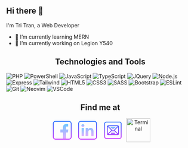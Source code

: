 ## Hi there 👋

I'm Tri Tran, a Web Developer

- 🌱 I’m currently learning MERN
- 🔭 I’m currently working on Legion Y540

<h2 align="center">Technologies and Tools</h2>

<img src="https://img.shields.io/badge/PHP-282C34?logo=php&logoColor=777BB4" title="PHP" />
<img src="https://img.shields.io/badge/PowerShell-282C34?logo=powershell&logoColor=5391FE" title="PowerShell" />
<img src="https://img.shields.io/badge/JavaScript-282C34?logo=javascript&logoColor=F7DF1E" title="JavaScript" />
<img src="https://img.shields.io/badge/TypeScript-282C34?logo=typescript&logoColor=3178C6" title="TypeScript" />
<img src="https://img.shields.io/badge/JQuery-282C34?logo=jquery&logoColor=0769AD" title="JQuery" />
<img src="https://img.shields.io/badge/Node.js-282C34?logo=node.js&logoColor=00F200" title="Node.js" />
<img src="https://img.shields.io/badge/Express-282C34?logo=express&logoColor=FFFFFF" title="Express" />
<img src="https://img.shields.io/badge/Tailwind%20CSS-282C34?logo=tailwind-css&logoColor=38B2AC" title="Tailwind" />
<img src="https://img.shields.io/badge/HTML5-282C34?logo=html5&logoColor=E34F26" title="HTML5" />
<img src="https://img.shields.io/badge/CSS3-282C34?logo=css3&logoColor=1572B6" title="CSS3" />
<img src="https://img.shields.io/badge/Sass-282C34?logo=sass&logoColor=CC6699" title="SASS" />
<img src="https://img.shields.io/badge/Bootstrap-282C34?logo=bootstrap&logoColor=7952B3" title="Bootstrap" />
<img src="https://img.shields.io/badge/ESLint-282C34?logo=eslint&logoColor=4B32C3" title="ESLint" />
<img src="https://img.shields.io/badge/Git-282C34?logo=git&logoColor=F05032" title="Git" />
<img src="https://img.shields.io/badge/Neovim-282C34?logo=neovim&logoColor=57A143" title="Neovim" />
<img src="https://img.shields.io/badge/VS%20Code-282C34?logo=visual-studio-code&logoColor=007ACC" title="VSCode" />

<h2 align="center">Find me at</h2>

<center>

<a href="https://www.facebook.com/tri.tran.940"><svg xmlns="http://www.w3.org/2000/svg" x="0px" y="0px" width="64" height="64" viewBox="0 0 64 64">
<linearGradient id="JOZq0V4XPxMzNaLCE5XPGa_44003_gr1" x1="37.646" x2="37.646" y1="14.5" y2="56.878" gradientUnits="userSpaceOnUse" spreadMethod="reflect"><stop offset="0" stop-color="#6dc7ff"></stop><stop offset="1" stop-color="#e6abff"></stop></linearGradient><path fill="url(#JOZq0V4XPxMzNaLCE5XPGa_44003_gr1)" d="M42,56V38h5.358l0.934-8H42v-4.457c0-2.097-0.131-3.527,2.877-3.527L48,22.014v-6.479 c-1-0.088-2.487-0.285-5.136-0.285c-5.531,0-8.864,3.376-8.864,9.576V30h-7v8h7v18H42z"></path><linearGradient id="JOZq0V4XPxMzNaLCE5XPGb_44003_gr2" x1="32" x2="32" y1="6.833" y2="58.017" gradientUnits="userSpaceOnUse" spreadMethod="reflect"><stop offset="0" stop-color="#1a6dff"></stop><stop offset="1" stop-color="#c822ff"></stop></linearGradient><path fill="url(#JOZq0V4XPxMzNaLCE5XPGb_44003_gr2)" d="M50,57H14c-3.859,0-7-3.141-7-7V14c0-3.859,3.141-7,7-7h36c3.859,0,7,3.141,7,7v36 C57,53.859,53.859,57,50,57z M14,9c-2.757,0-5,2.243-5,5v36c0,2.757,2.243,5,5,5h36c2.757,0,5-2.243,5-5V14c0-2.757-2.243-5-5-5H14z"></path>
</svg></a>
<a href="https://www.linkedin.com/in/tran-tri-851541108/"><svg xmlns="http://www.w3.org/2000/svg" x="0px" y="0px" width="64" height="64" viewBox="0 0 64 64">
<linearGradient id="SUJNhpmDQDF27Y3OfwgfYa_44019_gr1" x1="19" x2="19" y1="24.858" y2="49.041" gradientUnits="userSpaceOnUse" spreadMethod="reflect"><stop offset="0" stop-color="#6dc7ff"></stop><stop offset="1" stop-color="#e6abff"></stop></linearGradient><path fill="url(#SUJNhpmDQDF27Y3OfwgfYa_44019_gr1)" fill-rule="evenodd" d="M22 48L22 26 16 26 16 48 22 48z" clip-rule="evenodd"></path><linearGradient id="SUJNhpmDQDF27Y3OfwgfYb_44019_gr2" x1="19.382" x2="19.382" y1="15.423" y2="23.341" gradientUnits="userSpaceOnUse" spreadMethod="reflect"><stop offset="0" stop-color="#6dc7ff"></stop><stop offset="1" stop-color="#e6abff"></stop></linearGradient><path fill="url(#SUJNhpmDQDF27Y3OfwgfYb_44019_gr2)" fill-rule="evenodd" d="M19.358,23c2.512,0,4.076-1.474,4.076-3.554 c-0.047-2.126-1.564-3.649-4.028-3.649c-2.465,0-4.076,1.475-4.076,3.601c0,2.08,1.563,3.602,3.981,3.602H19.358L19.358,23z" clip-rule="evenodd"></path><linearGradient id="SUJNhpmDQDF27Y3OfwgfYc_44019_gr3" x1="37.386" x2="37.386" y1="14.125" y2="49.525" gradientUnits="userSpaceOnUse" spreadMethod="reflect"><stop offset="0" stop-color="#6dc7ff"></stop><stop offset="1" stop-color="#e6abff"></stop></linearGradient><path fill="url(#SUJNhpmDQDF27Y3OfwgfYc_44019_gr3)" fill-rule="evenodd" d="M26.946,48H34V35.911c0-0.648,0.122-1.295,0.313-1.758 c0.52-1.295,1.877-2.635,3.867-2.635c2.607,0,3.821,1.988,3.821,4.901V48h6V35.588c0-6.657-3.085-9.498-7.826-9.498 c-3.886,0-5.124,1.91-6.072,3.91H34v-4h-7.054c0.095,2-0.175,22-0.175,22H26.946z" clip-rule="evenodd"></path><linearGradient id="SUJNhpmDQDF27Y3OfwgfYd_44019_gr4" x1="32" x2="32" y1="6.5" y2="57.5" gradientUnits="userSpaceOnUse" spreadMethod="reflect"><stop offset="0" stop-color="#1a6dff"></stop><stop offset="1" stop-color="#c822ff"></stop></linearGradient><path fill="url(#SUJNhpmDQDF27Y3OfwgfYd_44019_gr4)" d="M50,57H14c-3.859,0-7-3.141-7-7V14c0-3.859,3.141-7,7-7h36c3.859,0,7,3.141,7,7v36 C57,53.859,53.859,57,50,57z M14,9c-2.757,0-5,2.243-5,5v36c0,2.757,2.243,5,5,5h36c2.757,0,5-2.243,5-5V14c0-2.757-2.243-5-5-5H14z"></path>
</svg></a>
<a href="mailto:inpro2710@gmail.com"><svg xmlns="http://www.w3.org/2000/svg" x="0px" y="0px" width="64" height="64" viewBox="0 0 64 64">
<linearGradient id="AWKzNDila4ISNLgYjkvBOa_ihMzI7k32pJf_gr1" x1="32" x2="32" y1="55" y2="9" gradientUnits="userSpaceOnUse"><stop offset="0" stop-color="#c822ff"></stop><stop offset="1" stop-color="#1a6dff"></stop></linearGradient><path fill="url(#AWKzNDila4ISNLgYjkvBOa_ihMzI7k32pJf_gr1)" d="M50,9H14c-2.8,0-5,2.2-5,5v36c0,2.8,2.2,5,5,5h36c2.8,0,5-2.2,5-5V14C55,11.2,52.8,9,50,9z M53,50c0,1.7-1.3,3-3,3H14c-1.7,0-3-1.3-3-3V14c0-1.7,1.3-3,3-3h36c1.7,0,3,1.3,3,3V50z M45,19H19c-1.654,0-3,1.346-3,3v20 c0,1.654,1.346,3,3,3h26c1.654,0,3-1.346,3-3V22C48,20.346,46.654,19,45,19z M44.87,21L33.415,32.455 c-0.679,0.68-1.865,0.681-2.546,0L19.414,21H44.87z M18,41.586V22.414L27.586,32L18,41.586z M19.414,43L29,33.414l0.455,0.455 c0.717,0.718,1.672,1.113,2.687,1.113c1.016,0,1.97-0.395,2.688-1.113l0.323-0.323L44.845,43H19.414z M46,41.333l-9.433-9.201 L46,22.698V41.333z M27,41h10v-2H27V41z"></path><linearGradient id="AWKzNDila4ISNLgYjkvBOb_ihMzI7k32pJf_gr2" x1="32" x2="32" y1="30.509" y2="23" gradientUnits="userSpaceOnUse"><stop offset="0" stop-color="#e6abff"></stop><stop offset="1" stop-color="#6dc7ff"></stop></linearGradient><path fill="url(#AWKzNDila4ISNLgYjkvBOb_ihMzI7k32pJf_gr2)" d="M25.691,23h12.618c0.535,0,0.802,0.646,0.424,1.024l-6.309,6.309 c-0.234,0.234-0.614,0.234-0.849,0l-6.309-6.309C24.889,23.646,25.156,23,25.691,23z"></path>
</svg></a>
<a href="https://minhtri2710.vercel.app/"><img width="64" height="64" src="https://img.icons8.com/nolan/64/1A6DFF/C822FF/console.png" alt="Terminal"/></a>

</center>
